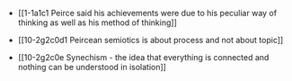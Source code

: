 - [[1-1a1c1 Peirce said his achievements were due to his peculiar way of thinking as well as his method of thinking]]


- [[10-2g2c0d1 Peircean semiotics is about process and not about topic]]
- [[10-2g2c0e Synechism - the idea that everything is connected and nothing can be understood in isolation]]
